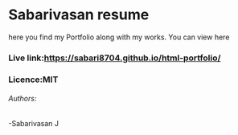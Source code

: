 # Sabarivasan resume
here you find my Portfolio along with my works. You can view here

### Live link:https://sabari8704.github.io/html-portfolio/

### Licence:MIT

###### Authors:
-Sabarivasan J